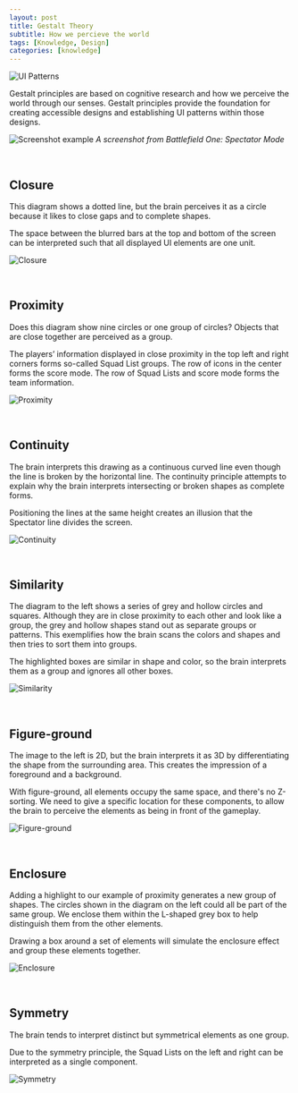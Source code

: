 ```yaml
---
layout: post
title: Gestalt Theory
subtitle: How we percieve the world
tags: [Knowledge, Design]
categories: [knowledge]
---
```


![UI Patterns](/privatebebo/img/Gestalt_Principals.png)

Gestalt principles are based on cognitive research and how we perceive the world through our senses. Gestalt principles provide the foundation for creating accessible designs and establishing UI patterns within those designs.

![Screenshot example](/privatebebo/img/Gestalt_Screen.jpg)
_A screenshot from Battlefield One: Spectator Mode_

<br>

## Closure
This diagram shows a dotted line, but the brain perceives it as a circle because it likes to close gaps and to complete shapes.

The space between the blurred bars at the top and bottom of the screen can be interpreted such that all displayed UI elements are one unit.

![Closure](/privatebebo/img/Gestalt_Closure.jpg)

<br>

## Proximity
Does this diagram show nine circles or one group of circles? Objects that are close together are perceived as a group.

The players’ information displayed in close proximity in the top left and right corners forms so-called Squad List groups. The row of icons in the center forms the score mode. The row of Squad Lists and score mode forms the team information.

![Proximity](/privatebebo/img/Gestalt_Proximity.jpg)

<br>

## Continuity
The brain interprets this drawing as a continuous curved line even though the line is broken by the horizontal line. The continuity principle attempts to explain why the brain interprets intersecting or broken shapes as complete forms.

Positioning the lines at the same height creates an illusion that the Spectator line divides the screen. 

![Continuity](/privatebebo/img/Gestalt_Continuity.jpg)

<br>

## Similarity
The diagram to the left shows a series of grey and hollow circles and squares. Although they are in close proximity to each other and look like a group, the grey and hollow shapes stand out as separate groups or patterns. This exemplifies how the brain scans the colors and shapes and then tries to sort them into groups.

The highlighted boxes are similar in shape and color, so the brain interprets them as a group and ignores all other boxes.

![Similarity](/privatebebo/img/Gestalt_Similarity.jpg)

<br>

## Figure-ground
The image to the left is 2D, but the brain interprets it as 3D by differentiating the shape from the surrounding area. This creates the impression of a foreground and a background. 

With figure-ground, all elements occupy the same space, and there's no Z-sorting. We need to give a specific location for these components, to allow the brain to perceive the elements as being in front of the gameplay.

![Figure-ground](/privatebebo/img/Gestalt_FigureGround.jpg)

<br>

## Enclosure
Adding a highlight to our example of proximity generates a new group of shapes.
The circles shown in the diagram on the left could all be part of the same group. We enclose them within the L-shaped grey box to help distinguish them from the other elements.

Drawing a box around a set of elements will simulate the enclosure effect and group these elements together.

![Enclosure](/privatebebo/img/Gestalt_Enclosure.jpg)

<br>

## Symmetry
The brain tends to interpret distinct but symmetrical elements as one group. 

Due to the symmetry principle, the Squad Lists on the left and right can be interpreted as a single component.

![Symmetry](/privatebebo/img/Gestalt_Symmetry.jpg)

<br>
